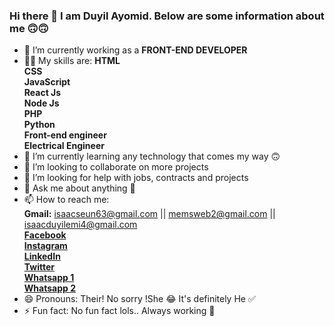 ### Hi there 👋 I am Duyil Ayomid. Below are some information about me 🙃🙃

- 🔭 I’m currently working as a **FRONT-END DEVELOPER**
- 🧑‍💻 My skills are:
      **HTML**  
      **CSS**  
      **JavaScript**  
      **React Js**  
      **Node Js**  
      **PHP**  
      **Python**  
      **Front-end engineer**  
      **Electrical Engineer**
- 🌱 I’m currently learning any technology that comes my way 🙃
- 👯 I’m looking to collaborate on more projects
- 🤔 I’m looking for help with jobs, contracts and projects
- 💬 Ask me about anything 🙂
- 📫 How to reach me:  
      **Gmail:** isaacseun63@gmail.com || memsweb2@gmail.com || isaacduyilemi4@gmail.com  
      **[Facebook](https://www.facebook.com/dasimems "My facebook page 🙂")**  
      **[Instagram](https://www.instagram.com/dasimems "My instagram profile 🙂")**  
      **[LinkedIn](https://www.linkedin.com/in/dasimems "My Linkedin profile 🙂")**  
      **[Twitter](https://www.Twitter.com/dasimems "My twitter profile 🙂")**  
      **[Whatsapp 1](https://www.wa.me/+2348148697462 "My Whatsapp account 1 🙂")**  
      **[Whatsapp 2](https://www.wa.me/+2349036634645 "My Whatsapp account 2 🙂")**  
- 😄 Pronouns: Their! No sorry !She 😂 It's definitely He ✅
- ⚡ Fun fact: No fun fact lols.. Always working 🥱


<!--
**dasimems/dasimems** is a ✨ _special_ ✨ repository because its `README.md` (this file) appears on your GitHub profile.

Here are some ideas to get you started:

- 🔭 I’m currently working as a **FRONT-END DEVELOPER**
- 🧑‍💻 My skills are:
      **HTML**  
      **CSS**  
      **JavaScript**  
      **React Js**  
      **Node Js**  
      **PHP**  
      **Python**  
      **Front-end engineer**  
      **Electrical Engineer**
- 🌱 I’m currently learning any technology that comes my way 🙃
- 👯 I’m looking to collaborate on more projects
- 🤔 I’m looking for help with jobs, contracts and projects
- 💬 Ask me about anything 🙂
- 📫 How to reach me:  
      **Gmail:** isaacseun63@gmail.com || memsweb2@gmail.com || isaacduyilemi4@gmail.com  
      **[Facebook](https://www.facebook.com/dasimems"My facebook page 🙂")**
      **[Instagram](https://www.instagram.com/dasimems"My instagram profile 🙂")**
      **[LinkedIn](https://www.linkedin.com/in/dasimems"My Linkedin profile 🙂")**
      **[Twitter](https://www.Twitter.com/dasimems"My twitter profile 🙂")**
      **[Whatsapp 1](https://www.wa.me/+2348148697462"My Whatsapp account 1 🙂")**
      **[Whatsapp 2](https://www.wa.me/+2349036634645"My Whatsapp account 2 🙂")**
- 😄 Pronouns: Their! No sorry !She 😂 It's definitely He ✅
- ⚡ Fun fact: No fun fact lols.. Always working 🥱
-->
